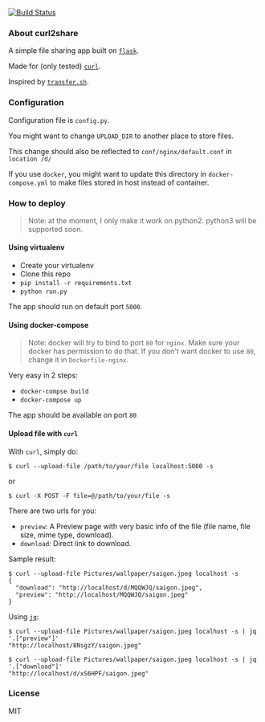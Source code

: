 [![Build Status](https://travis-ci.org/cuongnv23/curl2share.svg?branch=master)](https://travis-ci.org/cuongnv23/curl2share)
### About curl2share

A simple file sharing app built on [`flask`](https://github.com/pallets/flask).

Made for (only tested) [`curl`](https://curl.haxx.se/).

Inspired by [`transfer.sh`](https://github.com/dutchcoders/transfer.sh/).

### Configuration

Configuration file is `config.py`.

You might want to change `UPLOAD_DIR` to another place to store files. 

This change should also be reflected to `conf/nginx/default.conf` in `location /d/`

If you use `docker`, you might want to update this directory in 
`docker-compose.yml` to make files stored in host instead of container.


### How to deploy

>Note: at the moment, I only make it work on python2. python3 will be supported soon.

#### Using virtualenv

- Create your virtualenv
- Clone this repo
- `pip install -r requirements.txt`
- `python run.py`

The app should run on default port `5000`.


#### Using docker-compose

> Note: docker will try to bind to port `80` for `nginx`. 
> Make sure your docker has permission to do that.
> If you don't want docker to use `80`, change it in `Dockerfile-nginx`.

Very easy in 2 steps:

- `docker-compse build`
- `docker-compose up`

The app should be available on port `80`

#### Upload file with `curl`

With `curl`, simply do:

```
$ curl --upload-file /path/to/your/file localhost:5000 -s
```

or

```
$ curl -X POST -F file=@/path/to/your/file -s
```

There are two urls for you:

- `preview`: A Preview page with very basic info of the file (file name, file size, mime type, download). 
- `download`: Direct link to download.


Sample result:

```
$ curl --upload-file Pictures/wallpaper/saigon.jpeg localhost -s
{
  "download": "http://localhost/d/MQQWJQ/saigon.jpeg", 
  "preview": "http://localhost/MQQWJQ/saigon.jpeg"
}

```

Using [`jq`](https://stedolan.github.io/jq/):

```
$ curl --upload-file Pictures/wallpaper/saigon.jpeg localhost -s | jq '.["preview"]'
"http://localhost/8NsgzY/saigon.jpeg"

$ curl --upload-file Pictures/wallpaper/saigon.jpeg localhost -s | jq '.["download"]'
"http://localhost/d/xS6HPF/saigon.jpeg"
```

### License

MIT
